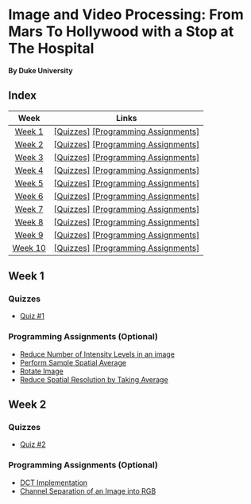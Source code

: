 # Image and Video Processing: From Mars To Hollywood with a Stop at The Hospital
__By Duke University__

## Index
| Week | Links | 
|:----:|:-----:|
| [Week 1](#week-1) | [[Quizzes]](#quizzes)    [[Programming Assignments]](#programming-assignments-optional) |
| [Week 2](#week-2) | [[Quizzes]](#quizzes-1)    [[Programming Assignments]](#programming-assignments-optional-1) |
| [Week 3](#week-3) | [[Quizzes]](#quizzes-2)    [[Programming Assignments]](#programming-assignments-optional-2) |
| [Week 4](#week-4) | [[Quizzes]](#quizzes-3)    [[Programming Assignments]](#programming-assignments-optional-3) |
| [Week 5](#week-5) | [[Quizzes]](#quizzes-4)    [[Programming Assignments]](#programming-assignments-optional-4) |
| [Week 6](#week-6) | [[Quizzes]](#quizzes-5)    [[Programming Assignments]](#programming-assignments-optional-5) |
| [Week 7](#week-7) | [[Quizzes]](#quizzes-6)    [[Programming Assignments]](#programming-assignments-optional-6) |
| [Week 8](#week-8) | [[Quizzes]](#quizzes-7)    [[Programming Assignments]](#programming-assignments-optional-7) |
| [Week 9](#week-9) | [[Quizzes]](#quizzes-8)    [[Programming Assignments]](#programming-assignments-optional-8) |
| [Week 10](#week-10) | [[Quizzes]](#quizzes-9)    [[Programming Assignments]](#programming-assignments-optional-9) |


## Week 1
### Quizzes
- [Quiz #1](week-1/quiz-1.md)

### Programming Assignments (Optional)
- [Reduce Number of Intensity Levels in an image](week-1/reducePixelIntensityLevels.m)
- [Perform Sample Spatial Average](week-1/spatialAverage.m)
- [Rotate Image](week-1/rotateImage.m)
- [Reduce Spatial Resolution by Taking Average](week-1/reduceImageSpatialResolution.m)

## Week 2
### Quizzes
- [Quiz #2](week-2/quiz-2.md)

### Programming Assignments (Optional)
- [DCT Implementation](week-2/dctTest.m)
- [Channel Separation of an Image into RGB](week-2/test.m)
